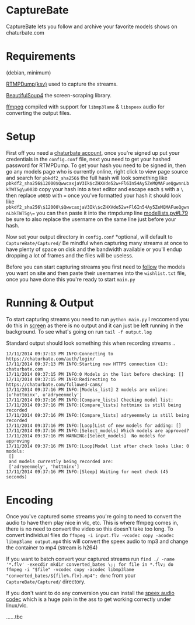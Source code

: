 CaptureBate
==========

CaptureBate lets you follow and archive your favorite models shows on chaturbate.com

Requirements
==========
(debian, minimum)

[RTMPDump(ksv)](https://github.com/BurntSushi/rtmpdump-ksv) used to capture the streams.

[BeautifulSoup4](https://pypi.python.org/pypi/beautifulsoup4/4.3.2) the screen-scraping library.

[ffmpeg](https://www.ffmpeg.org/download.html) compiled with support for `libmp3lame` & `libspeex` audio for converting the output files.

Setup
===========

First off you need a [chaturbate account](https://chaturbate.com/accounts/register/), once you're signed up put your credentials in the `config.conf` file, next you need to get your hashed password for RTMPDump. To get your hash you need to be signed in, then go any models page who is currently online, right click to view page source and search for `pbkdf2_sha256$` the full hash will look something like `pbkdf2_sha256$12000$QwwcaxjaV3Ik$cZHXVde52w+Fl6In54Ay5ZeMQMAFueQgwnnLbkTWT5g\u003D` copy your hash into a text editor and escape each `$` with a `\` then replace `u003D` with `=` once you've formatted your hash it should look like `pbkdf2_sha256\$12000\$QwwcaxjaV3Ik\$cZHXVde52w+Fl6In54Ay5ZeMQMAFueQgwnnLbkTWT5g\=` you can then paste it into the rtmpdump line [modellists.py#L79](https://github.com/ohhdemgirls/CaptureBate/blob/master/modellists.py#L79) be sure to also replace the username on the same line just before your hash.

Now set your output directory in `config.conf` *optional, will default to `CaptureBate/Captured/` Be mindful when capturing many streams at once to have plenty of space on disk and the bandwidth available or you'll endup dropping a lot of frames and the files will be useless.

Before you can start capturing streams you first need to [follow](https://i.imgur.com/o9QyAVC.png) the models you want on site and then paste their usernames into the `wishlist.txt` file, once you have done this you're ready to start `main.py`

Running & Output
===========

To start capturing streams you need to run `python main.py` I reccomend you do this in [screen](https://www.gnu.org/software/screen/) as there is no output and it can just be left running in the background. To see what's going on run `tail -f output.log` 

Standard output should look something this when recording streams ..

    17/11/2014 09:37:13 PM INFO:Connecting to https://chaturbate.com/auth/login/
    17/11/2014 09:37:13 PM INFO:Starting new HTTPS connection (1): chaturbate.com
    17/11/2014 09:37:15 PM INFO:0 Models in the list before checking: []
    17/11/2014 09:37:15 PM INFO:Redirecting to https://chaturbate.com/followed-cams/
    17/11/2014 09:37:16 PM INFO:[Models_list] 2 models are online: [u'hottminx', u'adryeenmely']
    17/11/2014 09:37:16 PM INFO:[Compare_lists] Checking model list:
    17/11/2014 09:37:16 PM INFO:[Compare_lists] hottminx is still being recorded
    17/11/2014 09:37:16 PM INFO:[Compare_lists] adryeenmely is still being recorded
    17/11/2014 09:37:16 PM INFO:[Loop]List of new models for adding: []
    17/11/2014 09:37:16 PM INFO:[Select_models] Which models are approved?
    17/11/2014 09:37:16 PM WARNING:[Select_models]  No models for approving
    17/11/2014 09:37:16 PM INFO:[Loop]Model list after check looks like: 0 models:
     [] 
     and models currently being recorded are:
     ['adryeenmely', 'hottminx']
    17/11/2014 09:37:16 PM INFO:[Sleep] Waiting for next check (45 seconds)

Encoding
===========

Once you've captured some streams you're going to need to convert the audio to have them play nice in vlc, etc. This is where ffmpeg comes in, there is no need to convert the video so this doesn't take too long. To convert individual files do `ffmpeg -i input.flv -vcodec copy -acodec libmp3lame output.mp4` this will convert the speex audio to mp3 and change the container to mp4 (stream is h264)

If you want to batch convert your captured streams run `find ./ -name '*.flv' -execdir mkdir converted_bates \;; for file in *.flv; do ffmpeg -i "$file" -vcodec copy -acodec libmp3lame "converted_bates/${file%.flv}.mp4"; done` from your `CaptureBate/Captured/` directory.

If you don't want to do any conversion you can install the [speex audio codec](http://speex.org/downloads/) which is a huge pain in the ass to get working correctly under linux/vlc.

......tbc
